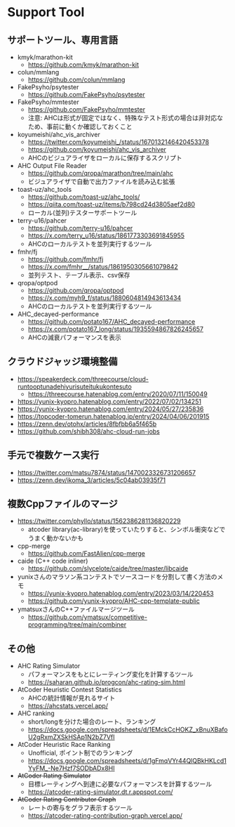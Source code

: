 # Support Tool

## サポートツール、専用言語

- kmyk/marathon-kit
  - https://github.com/kmyk/marathon-kit
- colun/mmlang
  - https://github.com/colun/mmlang
- FakePsyho/psytester
  - https://github.com/FakePsyho/psytester
- FakePsyho/mmtester
  - https://github.com/FakePsyho/mmtester
  - 注意: AHCは形式が固定ではなく、特殊なテスト形式の場合は非対応なため、事前に動くか確認しておくこと
- koyumeishi/ahc_vis_archiver
  - https://twitter.com/koyumeishi_/status/1670132146420453378
  - https://github.com/koyumeishi/ahc_vis_archiver
  - AHCのビジュアライザをローカルに保存するスクリプト
- AHC Output File Reader
  - https://github.com/qropa/marathon/tree/main/ahc
  - ビジュアライザで自動で出力ファイルを読み込む拡張
- toast-uz/ahc_tools
  - https://github.com/toast-uz/ahc_tools/
  - https://qiita.com/toast-uz/items/b798cd24d3805aef2d80
  - ローカル(並列)テスターサポートツール
- terry-u16/pahcer
  - https://github.com/terry-u16/pahcer
  - https://x.com/terry_u16/status/1861773303691845955
  - AHCのローカルテストを並列実行するツール
- fmhr/fj
  - https://github.com/fmhr/fj
  - https://x.com/fmhr__/status/1861950305661079842
  - 並列テスト、テーブル表示、csv保存
- qropa/optpod
  - https://github.com/qropa/optpod
  - https://x.com/myh9_f/status/1880604814943613434
  - AHCのローカルテストを並列実行するツール
- AHC_decayed-performance
  - https://github.com/potato167/AHC_decayed-performance
  - https://x.com/potato167_long/status/1935594867826245657
  - AHCの減衰パフォーマンスを表示

## クラウドジャッジ環境整備

- https://speakerdeck.com/threecourse/cloud-runtooptunadehiyurisuteitukukontesuto
  - https://threecourse.hatenablog.com/entry/2020/07/11/150049
- https://yunix-kyopro.hatenablog.com/entry/2022/07/02/134251
- https://yunix-kyopro.hatenablog.com/entry/2024/05/27/235836
- https://topcoder-tomerun.hatenablog.jp/entry/2024/04/06/201915
- https://zenn.dev/otohx/articles/8fbfbb6a5f465b
- https://github.com/shibh308/ahc-cloud-run-jobs

## 手元で複数ケース実行

- https://twitter.com/matsu7874/status/1470023326731206657
- https://zenn.dev/ikoma_3/articles/5c04ab03935f71

## 複数Cppファイルのマージ

- https://twitter.com/phyllo/status/1562386281136820229
  - atcoder library(ac-library)を使っていたりすると、シンボル衝突などでうまく動かないかも
- cpp-merge
  - https://github.com/FastAlien/cpp-merge
- caide (C++ code inliner)
  - https://github.com/slycelote/caide/tree/master/libcaide
- yunixさんのマラソン系コンテストでソースコードを分割して書く方法のメモ
  - https://yunix-kyopro.hatenablog.com/entry/2023/03/14/220453
  - https://github.com/yunix-kyopro/AHC-cpp-template-public
- ymatsuxさんのC++ファイルマージツール
  - https://github.com/ymatsux/competitive-programming/tree/main/combiner


## その他

- AHC Rating Simulator
  - パフォーマンスをもとにレーティング変化を計算するツール
  - https://saharan.github.io/progcon/ahc-rating-sim.html
- AtCoder Heuristic Contest Statistics
  - AHCの統計情報が見れるサイト
  - https://ahcstats.vercel.app/
- AHC ranking
  - short/longを分けた場合のレート、ランキング
  - https://docs.google.com/spreadsheets/d/1EMckCcHOKZ_xBnuXBafoU2gRxmZXSkHSAp1N2bZ7VfI
- AtCoder Heuristic Race Ranking
  - Unofficial, ポイント制でのランキング
  - https://docs.google.com/spreadsheets/d/1gFmqVYr44QlQBkHKLcd1YyFM_-Ne7Hzf7SODbADx8HI
- ~~AtCoder Rating Simulator~~
  - 目標レーティングへ到達に必要なパフォーマンスを計算するツール
  - https://atcoder-rating-simulator.dt.r.appspot.com/
- ~~AtCoder Rating Contributor Graph~~
  - レートの寄与をグラフ表示するツール
  - https://atcoder-rating-contribution-graph.vercel.app/
